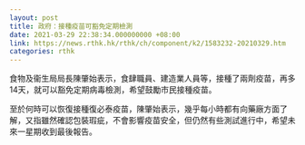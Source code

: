 ```yaml
---
layout: post
title: 政府：接種疫苗可豁免定期檢測
date: 2021-03-29 22:38:34.000000000 +08:00
link: https://news.rthk.hk/rthk/ch/component/k2/1583232-20210329.htm
categories: rthk
---
```


食物及衞生局局長陳肇始表示，食肆職員、建造業人員等，接種了兩劑疫苗，再多14天，就可以豁免定期病毒檢測，希望鼓勵市民接種疫苗。

至於何時可以恢復接種復必泰疫苗，陳肇始表示，幾乎每小時都有向藥廠方面了解，又指雖然確認包裝瑕疵，不會影響疫苗安全，但仍然有些測試進行中，希望未來一星期收到最後報告。
